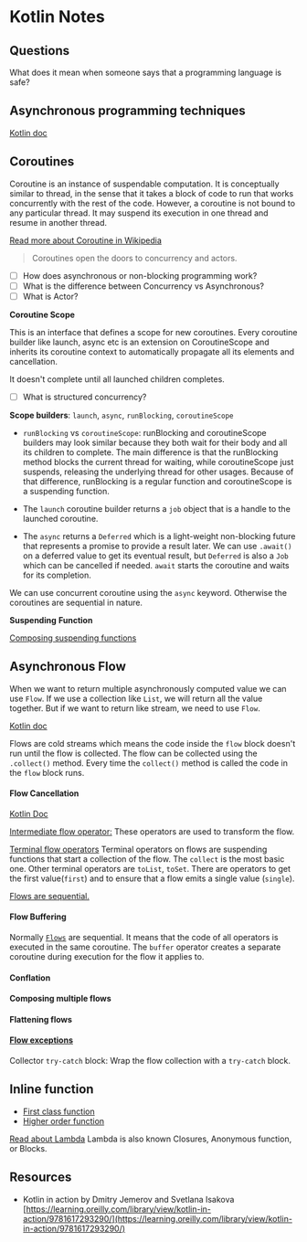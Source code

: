 # Kotlin Notes

## Questions

What does it mean when someone says that a programming language is safe?

## Asynchronous programming techniques

[Kotlin doc](https://kotlinlang.org/docs/async-programming.html)

## Coroutines

Coroutine is an instance of suspendable computation. It is conceptually similar
to thread, in the sense that it takes a block of code to run that works
concurrently with the rest of the code. However, a coroutine is not bound to any
particular thread. It may suspend its execution in one thread and resume in
another thread.

[Read more about Coroutine in Wikipedia](https://en.wikipedia.org/wiki/Coroutine)

> Coroutines open the doors to concurrency and actors.
 
- [ ] How does asynchronous or non-blocking programming work?
- [ ] What is the difference between Concurrency vs Asynchronous?  
- [ ] What is Actor?

**Coroutine Scope** 

This is an interface that defines a scope for new coroutines. 
Every coroutine builder like launch, async etc is an extension on
CoroutineScope and inherits its coroutine context to automatically propagate all
its elements and cancellation.

It doesn't complete until all launched children completes.

- [ ] What is structured concurrency?

**Scope builders**: `launch`, `async`, `runBlocking`, `coroutineScope`

- `runBlocking` vs `coroutineScope`: runBlocking and coroutineScope builders may
look similar because they both wait for their body and all its children to
complete. The main difference is that the runBlocking method blocks the current
thread for waiting, while coroutineScope just suspends, releasing the underlying
thread for other usages. Because of that difference, runBlocking is a regular
function and coroutineScope is a suspending function.

- The `launch` coroutine builder returns a `job` object that is a handle to the
launched coroutine.

- The `async` returns a `Deferred` which is a light-weight non-blocking future
that represents a promise to provide a result later. We can use `.await()` on a
deferred value to get its eventual result, but `Deferred` is also a `Job` which
can be cancelled if needed. `await` starts the coroutine and waits for its
completion.

We can use concurrent coroutine using the `async` keyword. Otherwise the
coroutines are sequential in nature. 

**Suspending** **Function**

[Composing suspending functions](https://kotlinlang.org/docs/composing-suspending-functions.html)

## Asynchronous Flow

When we want to return multiple asynchronously computed value we can use `Flow`.
If we use a collection like `List`, we will return all the value together. But
if we want to return like stream, we need to use `Flow`.

[Kotlin doc](https://kotlinlang.org/docs/flow.html#flows-are-cold)

Flows are cold streams which means the code inside the `flow` block doesn't run
until the flow is collected. The flow can be collected using the `.collect()`
method. Every time the `collect()` method is called the code in the `flow`
block runs.

#### Flow Cancellation

[Kotlin Doc](https://kotlinlang.org/docs/flow.html#flow-cancellation-basics)

[Intermediate flow operator:](https://kotlinlang.org/docs/flow.html#intermediate-flow-operators)
These operators are used to transform the flow.

[Terminal flow operators](https://kotlinlang.org/docs/flow.html#terminal-flow-operatorsa)
Terminal operators on flows are suspending functions that start a collection of
the flow. The `collect` is the most basic one. Other terminal operators are
`toList`, `toSet`. There are operators to get the first value(`first`) and to ensure that
a flow emits a single value (`single`).

[Flows are sequential.](https://kotlinlang.org/docs/flow.html#flows-are-sequential)

#### Flow Buffering

Normally [`Flows`](https://kotlin.github.io/kotlinx.coroutines/kotlinx-coroutines-core/kotlinx.coroutines.flow/-flow/index.html) are sequential. It means that the code of all operators is executed in the same coroutine. The `buffer` operator creates a separate coroutine during execution for the flow it applies to.

#### Conflation

#### Composing multiple flows

#### Flattening flows

#### [Flow exceptions](https://kotlinlang.org/docs/flow.html#flow-exceptions)

Collector `try-catch` block: Wrap the flow collection with a `try-catch` block.

## Inline function

- [First class function](https://en.wikipedia.org/wiki/First-class_function)
- [Higher order function](https://en.wikipedia.org/wiki/Higher-order_function)

[Read about Lambda](https://martinfowler.com/bliki/Lambda.html)
Lambda is also known Closures, Anonymous function, or Blocks.

## Resources

- Kotlin in action by Dmitry Jemerov and Svetlana Isakova [https://learning.oreilly.com/library/view/kotlin-in-action/9781617293290/](https://learning.oreilly.com/library/view/kotlin-in-action/9781617293290/)


